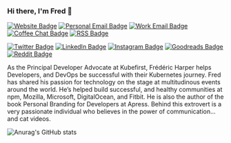 ### Hi there, I'm Fred 👋

[![Website Badge](https://img.shields.io/badge/fred.dev-yellow?style=for-the-badge)](https://fred.dev)
[![Personal Email Badge](https://img.shields.io/badge/hi@fred.dev-blue?style=for-the-badge)](mailto:hi@fred.dev)
[![Work Email Badge](https://img.shields.io/badge/fred@kubefirst.io-blue?style=for-the-badge)](mailto:fred@kubefirst.io)
[![Coffee Chat Badge](https://img.shields.io/badge/-coffee%20chat-lightgrey?style=for-the-badge&logo=buy-me-a-coffee&logoColor=white)](https://calendly.com/fharper/coffee)
[![RSS Badge](https://img.shields.io/badge/RSS-FFA500?style=for-the-badge&logo=rss&logoColor=white)](https://fred.dev/feed)

[![Twitter Badge](https://img.shields.io/badge/Twitter-1DA1F2?style=for-the-badge&logo=twitter&logoColor=white)](https://twitter.com/fharper)
[![LinkedIn Badge](https://img.shields.io/badge/LinkedIn-0077B5?style=for-the-badge&logo=linkedin&logoColor=white)](https://www.linkedin.com/in/fredericharper)
[![Instagram Badge](https://img.shields.io/badge/Instagram-E4405F?style=for-the-badge&logo=instagram&logoColor=white)](https://www.instagram.com/fredericharper/)
 [![Goodreads Badge](https://img.shields.io/badge/Goodreads-372213?style=for-the-badge&logo=goodreads&logoColor=white)](https://www.goodreads.com/author/show/8561836.Fr_d_ric_Harper)
 [![Reddit Badge](https://img.shields.io/badge/Reddit-FF4500?style=for-the-badge&logo=reddit&logoColor=white)](https://www.reddit.com/user/fharper_)

As the Principal Developer Advocate at Kubefirst, Frédéric Harper helps Developers, and DevOps be successful with their Kubernetes journey. Fred has shared his passion for technology on the stage at multitudinous events around the world. He’s helped build successful, and healthy communities at npm, Mozilla, Microsoft, DigitalOcean, and Fitbit. He is also the author of the book Personal Branding for Developers at Apress. Behind this extrovert is a very passionate individual who believes in the power of communication... and cat videos.

![Anurag's GitHub stats](https://github-readme-stats.vercel.app/api?username=fharper&show_icons=true&theme=radical&custom_title=Stats&hide=ranks)

<!--START_SECTION:activity-->
